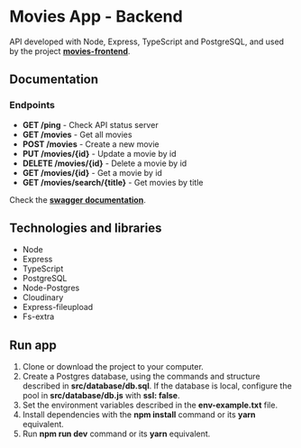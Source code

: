 # Movies App - Backend
API developed with Node, Express, TypeScript and PostgreSQL, and used by the project [**movies-frontend**](https://github.com/carloshrod/movies-frontend).

## Documentation
### Endpoints
- **GET /ping** - Check API status server
- **GET /movies** - Get all movies
- **POST /movies** - Create a new movie
- **PUT /movies/{id}** - Update a movie by id
- **DELETE /movies/{id}** - Delete a movie by id
- **GET /movies/{id}** - Get a movie by id
- **GET /movies/search/{title}** - Get movies by title

Check the <a href="https://movies-backend-ts.up.railway.app/docs/" target="_blank"><b>swagger documentation</b></a>.

## Technologies and libraries
- Node
- Express
- TypeScript
- PostgreSQL
- Node-Postgres
- Cloudinary
- Express-fileupload
- Fs-extra

## Run app
1. Clone or download the project to your computer.
2. Create a Postgres database, using the commands and structure described in **src/database/db.sql**. If the database is local, configure the pool in **src/database/db.js** with **ssl: false**.
3. Set the environment variables described in the **env-example.txt** file.
4. Install dependencies with the **npm install** command or its **yarn** equivalent.
5. Run **npm run dev** command or its **yarn** equivalent.

